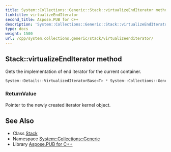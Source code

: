 ```yaml
---
title: System::Collections::Generic::Stack::virtualizeEndIterator method
linktitle: virtualizeEndIterator
second_title: Aspose.PUB for C++
description: 'System::Collections::Generic::Stack::virtualizeEndIterator method. Gets the implementation of end iterator for the current container in C++.'
type: docs
weight: 1500
url: /cpp/system.collections.generic/stack/virtualizeenditerator/
---
```

## Stack::virtualizeEndIterator method


Gets the implementation of end iterator for the current container.

```cpp
System::Details::VirtualizedIteratorBase<T> * System::Collections::Generic::Stack<T>::virtualizeEndIterator() override
```


### ReturnValue

Pointer to the newly created iterator kernel object.

## See Also

* Class [Stack](../)
* Namespace [System::Collections::Generic](../../)
* Library [Aspose.PUB for C++](../../../)
